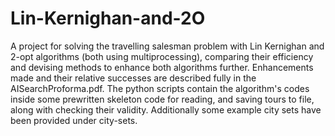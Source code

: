 # Lin-Kernighan-and-2O
A project for solving the travelling salesman problem with Lin Kernighan and 2-opt algorithms (both using multiprocessing), comparing their efficiency and devising methods to enhance both algorithms further.
Enhancements made and their relative successes are described fully in the AISearchProforma.pdf.
The python scripts contain the algorithm's codes inside some prewritten skeleton code for reading, and saving tours to file, along with checking their validity.
Additionally some example city sets have been provided under city-sets.
